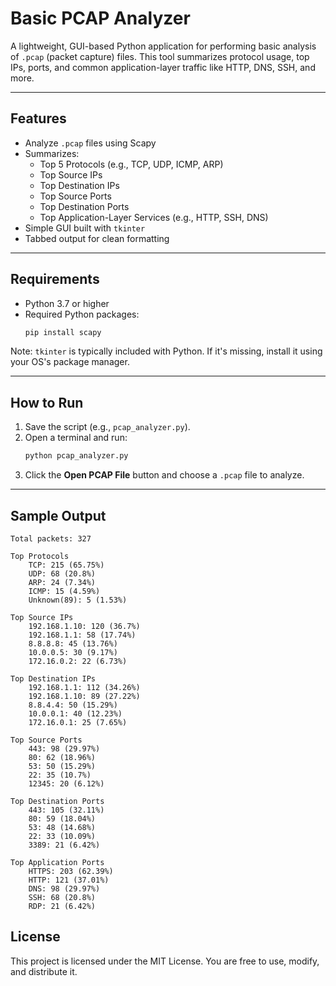 # Basic PCAP Analyzer

A lightweight, GUI-based Python application for performing basic analysis of `.pcap` (packet capture) files. This tool summarizes protocol usage, top IPs, ports, and common application-layer traffic like HTTP, DNS, SSH, and more.

---

## Features

- Analyze `.pcap` files using Scapy
- Summarizes:
  - Top 5 Protocols (e.g., TCP, UDP, ICMP, ARP)
  - Top Source IPs
  - Top Destination IPs
  - Top Source Ports
  - Top Destination Ports
  - Top Application-Layer Services (e.g., HTTP, SSH, DNS)
- Simple GUI built with `tkinter`
- Tabbed output for clean formatting

---

## Requirements

- Python 3.7 or higher
- Required Python packages:
  ```bash
  pip install scapy
  ```

Note: `tkinter` is typically included with Python. If it's missing, install it using your OS's package manager.

---

## How to Run

1. Save the script (e.g., `pcap_analyzer.py`).
2. Open a terminal and run:
   ```bash
   python pcap_analyzer.py
   ```
3. Click the **Open PCAP File** button and choose a `.pcap` file to analyze.

---

## Sample Output

```
Total packets: 327

Top Protocols
    TCP: 215 (65.75%)
    UDP: 68 (20.8%)
    ARP: 24 (7.34%)
    ICMP: 15 (4.59%)
    Unknown(89): 5 (1.53%)

Top Source IPs
    192.168.1.10: 120 (36.7%)
    192.168.1.1: 58 (17.74%)
    8.8.8.8: 45 (13.76%)
    10.0.0.5: 30 (9.17%)
    172.16.0.2: 22 (6.73%)

Top Destination IPs
    192.168.1.1: 112 (34.26%)
    192.168.1.10: 89 (27.22%)
    8.8.4.4: 50 (15.29%)
    10.0.0.1: 40 (12.23%)
    172.16.0.1: 25 (7.65%)

Top Source Ports
    443: 98 (29.97%)
    80: 62 (18.96%)
    53: 50 (15.29%)
    22: 35 (10.7%)
    12345: 20 (6.12%)

Top Destination Ports
    443: 105 (32.11%)
    80: 59 (18.04%)
    53: 48 (14.68%)
    22: 33 (10.09%)
    3389: 21 (6.42%)

Top Application Ports
    HTTPS: 203 (62.39%)
    HTTP: 121 (37.01%)
    DNS: 98 (29.97%)
    SSH: 68 (20.8%)
    RDP: 21 (6.42%)

```



## License

This project is licensed under the MIT License. You are free to use, modify, and distribute it.
